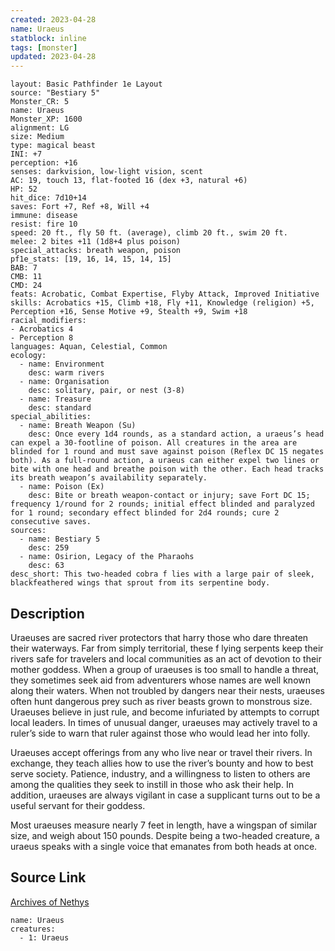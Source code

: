 ```yaml
---
created: 2023-04-28
name: Uraeus
statblock: inline
tags: [monster]
updated: 2023-04-28
---
```

```statblock
layout: Basic Pathfinder 1e Layout
source: "Bestiary 5"
Monster_CR: 5
name: Uraeus
Monster_XP: 1600
alignment: LG
size: Medium
type: magical beast
INI: +7
perception: +16
senses: darkvision, low-light vision, scent
AC: 19, touch 13, flat-footed 16 (dex +3, natural +6)
HP: 52
hit_dice: 7d10+14
saves: Fort +7, Ref +8, Will +4
immune: disease
resist: fire 10
speed: 20 ft., fly 50 ft. (average), climb 20 ft., swim 20 ft.
melee: 2 bites +11 (1d8+4 plus poison)
special_attacks: breath weapon, poison
pf1e_stats: [19, 16, 14, 15, 14, 15]
BAB: 7
CMB: 11
CMD: 24
feats: Acrobatic, Combat Expertise, Flyby Attack, Improved Initiative
skills: Acrobatics +15, Climb +18, Fly +11, Knowledge (religion) +5, Perception +16, Sense Motive +9, Stealth +9, Swim +18
racial_modifiers:
- Acrobatics 4
- Perception 8
languages: Aquan, Celestial, Common
ecology:
  - name: Environment
    desc: warm rivers
  - name: Organisation
    desc: solitary, pair, or nest (3-8)
  - name: Treasure
    desc: standard
special_abilities:
  - name: Breath Weapon (Su)
    desc: Once every 1d4 rounds, as a standard action, a uraeus’s head can expel a 30-footline of poison. All creatures in the area are blinded for 1 round and must save against poison (Reflex DC 15 negates both). As a full-round action, a uraeus can either expel two lines or bite with one head and breathe poison with the other. Each head tracks its breath weapon’s availability separately.
  - name: Poison (Ex)
    desc: Bite or breath weapon-contact or injury; save Fort DC 15; frequency 1/round for 2 rounds; initial effect blinded and paralyzed for 1 round; secondary effect blinded for 2d4 rounds; cure 2 consecutive saves.
sources:
  - name: Bestiary 5
    desc: 259
  - name: Osirion, Legacy of the Pharaohs
    desc: 63
desc_short: This two-headed cobra f lies with a large pair of sleek, blackfeathered wings that sprout from its serpentine body.
```
## Description
Uraeuses are sacred river protectors that harry those who dare threaten their waterways. Far from simply territorial, these f lying serpents keep their rivers safe for travelers and local communities as an act of devotion to their mother goddess. When a group of uraeuses is too small to handle a threat, they sometimes seek aid from adventurers whose names are well known along their waters. When not troubled by dangers near their nests, uraeuses often hunt dangerous prey such as river beasts grown to monstrous size. Uraeuses believe in just rule, and become infuriated by attempts to corrupt local leaders. In times of unusual danger, uraeuses may actively travel to a ruler’s side to warn that ruler against those who would lead her into folly.

 Uraeuses accept offerings from any who live near or travel their rivers. In exchange, they teach allies how to use the river’s bounty and how to best serve society. Patience, industry, and a willingness to listen to others are among the qualities they seek to instill in those who ask their help. In addition, uraeuses are always vigilant in case a supplicant turns out to be a useful servant for their goddess.

 Most uraeuses measure nearly 7 feet in length, have a wingspan of similar size, and weigh about 150 pounds. Despite being a two-headed creature, a uraeus speaks with a single voice that emanates from both heads at once.
## Source Link
[Archives of Nethys](https://aonprd.com/MonsterDisplay.aspx?ItemName=Uraeus)
```encounter-table
name: Uraeus
creatures:
  - 1: Uraeus
```
